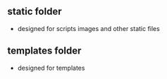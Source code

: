 ## static folder
-   designed for scripts images and other static files
## templates folder
-   designed for templates